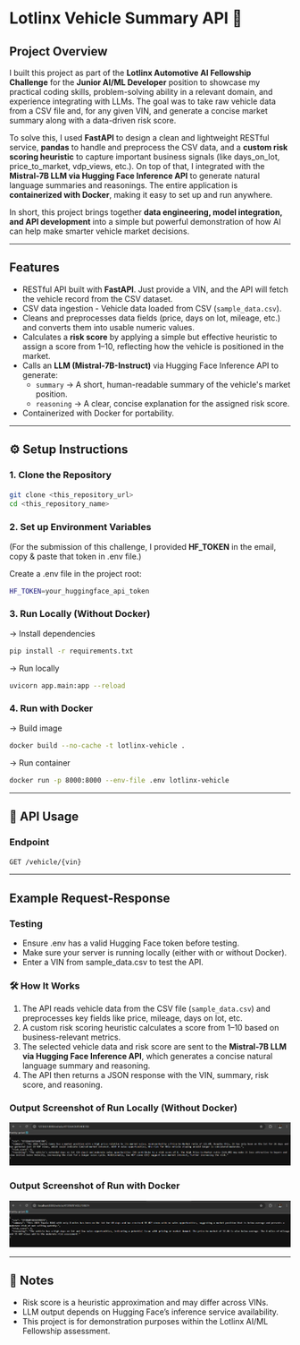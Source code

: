 # Lotlinx Vehicle Summary API 🚗

## Project Overview
I built this project as part of the **Lotlinx Automotive AI Fellowship Challenge** for the **Junior AI/ML Developer** position to showcase my practical coding skills, problem-solving ability in a relevant domain, and experience integrating with LLMs. The goal was to take raw vehicle data from a CSV file and, for any given VIN, and generate a concise market summary along with a data-driven risk score.

To solve this, I used **FastAPI** to design a clean and lightweight RESTful service, **pandas** to handle and preprocess the CSV data, and a **custom risk scoring heuristic** to capture important business signals (like days_on_lot, price_to_market, vdp_views, etc.). On top of that, I integrated with the **Mistral-7B LLM via Hugging Face Inference API** to generate natural language summaries and reasonings. The entire application is **containerized with Docker**, making it easy to set up and run anywhere.  

In short, this project brings together **data engineering, model integration, and API development** into a simple but powerful demonstration of how AI can help make smarter vehicle market decisions.

---

## Features
- RESTful API built with **FastAPI**. Just provide a VIN, and the API will fetch the vehicle record from the CSV dataset.
- CSV data ingestion - Vehicle data loaded from CSV (`sample_data.csv`).
- Cleans and preprocesses data fields (price, days on lot, mileage, etc.) and converts them into usable numeric values.
- Calculates a **risk score** by applying a simple but effective heuristic to assign a score from 1–10, reflecting how the vehicle is positioned in the market.
- Calls an **LLM (Mistral-7B-Instruct)** via Hugging Face Inference API to generate:
  - `summary` → A short, human-readable summary of the vehicle's market position.
  - `reasoning` → A clear, concise explanation for the assigned risk score.
- Containerized with Docker for portability.

---

## ⚙️ Setup Instructions

### 1. Clone the Repository
```bash
git clone <this_repository_url>
cd <this_repository_name>
```

### 2. Set up Environment Variables 
(For the submission of this challenge, I provided **HF_TOKEN** in the email, copy & paste that token in .env file.)

Create a .env file in the project root:
```bash
HF_TOKEN=your_huggingface_api_token
```

### 3. Run Locally (Without Docker)

-> Install dependencies
```bash
pip install -r requirements.txt
```

-> Run locally
```bash
uvicorn app.main:app --reload
```

### 4. Run with Docker 

-> Build image
```bash
docker build --no-cache -t lotlinx-vehicle .
```

-> Run container
```bash
docker run -p 8000:8000 --env-file .env lotlinx-vehicle
```

---

## 🚀 API Usage

### Endpoint

`GET /vehicle/{vin}`

---

## Example Request-Response

### Testing
- Ensure .env has a valid Hugging Face token before testing.
- Make sure your server is running locally (either with or without Docker).
- Enter a VIN from sample_data.csv to test the API.

### 🛠️ How It Works
1. The API reads vehicle data from the CSV file (`sample_data.csv`) and preprocesses key fields like price, mileage, days on lot, etc.
2. A custom risk scoring heuristic calculates a score from 1–10 based on business-relevant metrics.
3. The selected vehicle data and risk score are sent to the **Mistral-7B LLM via Hugging Face Inference API**, which generates a concise natural language summary and reasoning.
4. The API then returns a JSON response with the VIN, summary, risk score, and reasoning.

### Output Screenshot of Run Locally (Without Docker)
![Run Locally](Output_SS/Run_Locally.png)

### Output Screenshot of Run with Docker
![Run with Docker](Output_SS/Run_Docker.png)

---

## 📌 Notes

- Risk score is a heuristic approximation and may differ across VINs.
- LLM output depends on Hugging Face’s inference service availability.
- This project is for demonstration purposes within the Lotlinx AI/ML Fellowship assessment.









